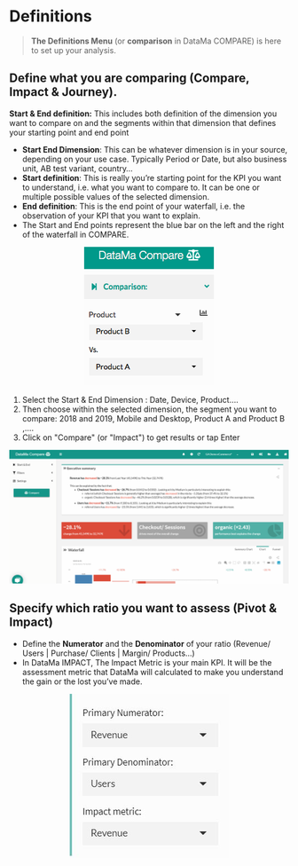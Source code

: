 # Definitions
<!-- TBU -->

> **The Definitions Menu** (or **comparison** in DataMa COMPARE) is here to set up your analysis.

## Define what you are comparing (Compare, Impact & Journey).

**Start & End definition:** This includes both definition of the dimension you want to compare on and the segments within that dimension that defines your starting point and end point

* **Start End Dimension**: This can be whatever dimension is in your source, depending on your use case. Typically Period or Date, but also business unit, AB test variant, country…
* **Start definition**: This is really you’re starting point for the KPI you want to understand, i.e. what you want to compare to. It can be one or multiple possible values of the selected dimension.
* **End definition**: This is the end point of your waterfall, i.e. the observation of your KPI that you want to explain.
* The Start and End points represent the blue bar on the left and the right of the waterfall in COMPARE.


<center> <img src="general/menu/images/start_end.png"!/></center>

1. Select the Start & End Dimension : Date, Device, Product….
2. Then choose within the selected dimension, the segment you want to compare: 2018 and 2019, Mobile and Desktop, Product A and Product B ,….
3. Click on "Compare" (or "Impact") to get results or tap Enter

![start_end_gif](images/StartEnd-Compare_GIF2.gif) <!-- TBU : start_end no longer like this -->

## Specify which ratio you want to assess (Pivot & Impact)

*  Define the **Numerator** and the **Denominator** of your ratio (Revenue/ Users | Purchase/ Clients | Margin/ Products...)
* In DataMa IMPACT, The Impact Metric is your main KPI. It will be the assessment metric that DataMa will calculated to make you understand the gain or the lost you’ve made.

<center> <img src="general/menu/images/MenuDefinitions2.jpg"!/></center>
